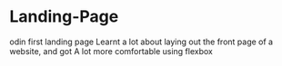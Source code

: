 # Landing-Page
odin first landing page
Learnt a lot about laying out the front page of a website, and got A lot more comfortable using flexbox
